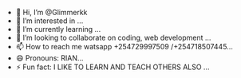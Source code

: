 - 👋 Hi, I’m @Glimmerkk
- 👀 I’m interested in ...
- 🌱 I’m currently learning ...
- 💞️ I’m looking to collaborate on coding, web development  ...
- 📫 How to reach me  watsapp +254729997509 /+254718507445...
- 😄 Pronouns:  RIAN...
- ⚡ Fun fact: I LIKE TO LEARN AND TEACH OTHERS ALSO ...

<!---
Glimmerkk/Glimmerkk is a ✨ special ✨ repository because its `README.md` (this file) appears on your GitHub profile.
You can click the Preview link to take a look at your changes.
--->
